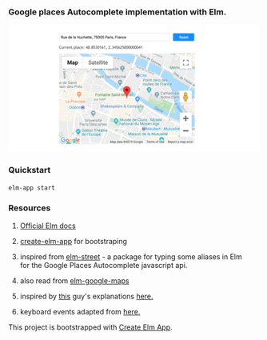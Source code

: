 
### Google places Autocomplete implementation with Elm.

<kbd>
  <img src="/shot1.png?raw=true">
</kbd>

### Quickstart

```sh
elm-app start
```

### Resources
1.  [Official Elm docs](https://guide.elm-lang.org/architecture/forms.html)

2. [create-elm-app](https://github.com/halfzebra/create-elm-app)
for bootstraping
3. inspired from [elm-street](https://github.com/getsurance/elm-street) - a package for typing some aliases in Elm for the Google Places Autocomplete javascript api.
4. also read from [elm-google-maps](https://github.com/rtfeldman/elm-google-maps/blob/master/src/Main.elm)
5. inspired by [this](https://github.com/rinn7e) guy's explanations [here.](https://dev.to/rinn7e/display-and-edit-google-map-inelm-dg1)
6. keyboard events adapted from [here.](https://dev.to/margaretkrutikova/keyboard-accessible-dropdown-in-elm-5gh5)




This project is bootstrapped with [Create Elm App](https://github.com/halfzebra/create-elm-app).



